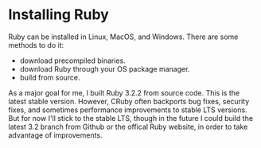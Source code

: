 # Installing Ruby

Ruby can be installed in Linux, MacOS, and Windows. There are
some methods to do it:

- download precompiled binaries.
- download Ruby through your OS package manager.
- build from source.

As a major goal for me, I built Ruby 3.2.2 from source code. This is the latest stable version. However, CRuby often backports bug fixes, security fixes, and sometimes performance improvements to stable LTS versions. But for now I'll stick to the stable LTS, though in the future I could build the latest 3.2 branch from Github or the offical Ruby website, in order to take advantage of improvements.
